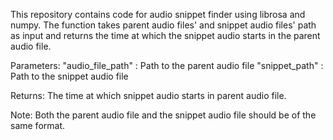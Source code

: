 This repository contains code for audio snippet finder using librosa and numpy.
The function takes parent audio files' and snippet audio files' path as input and returns the time at which the snippet audio starts in the parent audio file. 

Parameters:
  "audio_file_path" : Path to the parent audio file
  "snippet_path" : Path to the snippet audio file

Returns:
  The time at which snippet audio starts in parent audio file.

Note: Both the parent audio file and the snippet audio file should be of the same format.
